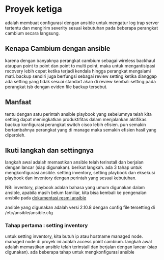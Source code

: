 # Proyek ketiga
adalah membuat configurasi dengan ansible untuk mengatur log trap server tertentu dan mengirim severity sesuai kebutuhan pada beberapa perangkat cambium secara langsung. <br>

## Kenapa Cambium dengan ansible
karena dengan banyaknya perangkat cambium sebagai wireless backhaul ataupun point to point dan point to multi point, maka untuk mengantisipasi recovery lebih cepat ketika terjadi kendala hingga perangkat mengalami mati. backup sendiri juga berfungsi sebagai review setting ketika dianggap ada setting yang tidak sesuai standart akan di review kembali setting pada perangkat tsb dengan eviden file backup tersebut.

## Manfaat
tentu dengan satu perintah ansible playbook yang sebelumnya telah kita setting dapat meningkatkan produktifitas dalam menjalankan aktifikas backup konfigurasi perangkat switch cisco lebih efisien. pun semakin bertambahnya perangkat yang di manage maka semakin efisien hasil yang diperoleh.

## Ikuti langkah dan settingnya
langkah awal adalah memastikan ansible telah terinstall dan berjalan dengan lancar (siap digunakan). berikut langkah. ada 3 tahap untuk mengkonfigurasi ansible. setting inventory, setting playbook dan eksekusi playbook dan inventory dengan perintah yang sesuai kebutuhan. 

NB: inventory, playbook adalah bahasa yang umum digunakan dalam ansible, apabila masih belum familiar, kita bisa kembali ke pengenalan ansbile pada <a href="https://docs.ansible.com/"> dokumentasi resmi ansible</a>

ansible yang digunakan adalah versi 2.10.8 dengan config file tersetting di /etc/ansible/ansible.cfg

### Tahap pertama : setting inventory
untuk setting inventory, kita butuh ip atau hostname managed node. managed node di proyek ini adalah access point cambium.
langkah awal adalah memastikan ansible telah terinstall dan berjalan dengan lancar (siap digunakan). 
ada beberapa tahap untuk mengkonfigurasi ansible

